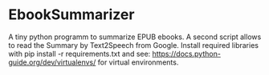 # EbookSummarizer
A tiny python programm to summarize EPUB ebooks. A second script allows to read the Summary by Text2Speech from Google.
Install required libraries with pip install -r requirements.txt and see: https://docs.python-guide.org/dev/virtualenvs/ for virtual environments.
